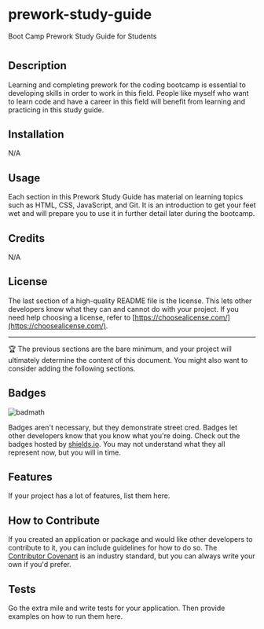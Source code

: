 # prework-study-guide
Boot Camp Prework Study Guide for Students

# <Prework for Coding Bootcamp>

## Description

Learning and completing prework for the coding bootcamp is essential to developing skills in order to work in this field. People like myself who want to learn code and have a career in this field will benefit from learning and practicing in this study guide. 


## Installation

N/A

## Usage

Each section in this Prework Study Guide has material on learning topics such as HTML, CSS, JavaScript, and Git. It is an introduction to get your feet wet and will prepare you to use it in further detail later during the bootcamp.

## Credits

N/A

## License

The last section of a high-quality README file is the license. This lets other developers know what they can and cannot do with your project. If you need help choosing a license, refer to [https://choosealicense.com/](https://choosealicense.com/).

---

🏆 The previous sections are the bare minimum, and your project will ultimately determine the content of this document. You might also want to consider adding the following sections.

## Badges

![badmath](https://img.shields.io/github/languages/top/nielsenjared/badmath)

Badges aren't necessary, but they demonstrate street cred. Badges let other developers know that you know what you're doing. Check out the badges hosted by [shields.io](https://shields.io/). You may not understand what they all represent now, but you will in time.

## Features

If your project has a lot of features, list them here.

## How to Contribute

If you created an application or package and would like other developers to contribute to it, you can include guidelines for how to do so. The [Contributor Covenant](https://www.contributor-covenant.org/) is an industry standard, but you can always write your own if you'd prefer.

## Tests

Go the extra mile and write tests for your application. Then provide examples on how to run them here.
